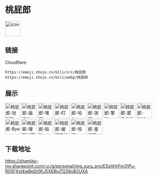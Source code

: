 # 桃屁郎
<img src="https://emoji.shojo.cn/bili/src/桃屁郎/icon.png" width="50" height="50" alt="icon">

## 链接
Cloudflare:
```
https://emoji.shojo.cn/bili/src/桃屁郎
https://emoji.shojo.cn/bili/webp/桃屁郎
```
## 展示
<img src="https://emoji.shojo.cn/bili/src/桃屁郎/桃屁郎-哒哒哒.png" width="50" height="50" alt="桃屁郎-哒哒哒">
<img src="https://emoji.shojo.cn/bili/src/桃屁郎/桃屁郎-画了个x.png" width="50" height="50" alt="桃屁郎-画了个x">
<img src="https://emoji.shojo.cn/bili/src/桃屁郎/桃屁郎-嘿嘿.png" width="50" height="50" alt="桃屁郎-嘿嘿">
<img src="https://emoji.shojo.cn/bili/src/桃屁郎/桃屁郎-盯.png" width="50" height="50" alt="桃屁郎-盯">
<img src="https://emoji.shojo.cn/bili/src/桃屁郎/桃屁郎-哈欠.png" width="50" height="50" alt="桃屁郎-哈欠">
<img src="https://emoji.shojo.cn/bili/src/桃屁郎/桃屁郎-哭辽.png" width="50" height="50" alt="桃屁郎-哭辽">
<img src="https://emoji.shojo.cn/bili/src/桃屁郎/桃屁郎-警觉.png" width="50" height="50" alt="桃屁郎-警觉">
<img src="https://emoji.shojo.cn/bili/src/桃屁郎/桃屁郎-匿名发言.png" width="50" height="50" alt="桃屁郎-匿名发言">
<img src="https://emoji.shojo.cn/bili/src/桃屁郎/桃屁郎-mua.png" width="50" height="50" alt="桃屁郎-mua">
<img src="https://emoji.shojo.cn/bili/src/桃屁郎/桃屁郎-Bye.png" width="50" height="50" alt="桃屁郎-Bye">
<img src="https://emoji.shojo.cn/bili/src/桃屁郎/桃屁郎-理智崩弦.png" width="50" height="50" alt="桃屁郎-理智崩弦">
<img src="https://emoji.shojo.cn/bili/src/桃屁郎/桃屁郎-贴贴.png" width="50" height="50" alt="桃屁郎-贴贴">
<img src="https://emoji.shojo.cn/bili/src/桃屁郎/桃屁郎-缓缓去世.png" width="50" height="50" alt="桃屁郎-缓缓去世">
<img src="https://emoji.shojo.cn/bili/src/桃屁郎/桃屁郎-惊了.png" width="50" height="50" alt="桃屁郎-惊了">
<img src="https://emoji.shojo.cn/bili/src/桃屁郎/桃屁郎-星星眼.png" width="50" height="50" alt="桃屁郎-星星眼">

## 下载地址

https://shamiko-my.sharepoint.com/:u:/g/personal/img_yuru_pro/ESxItHrFm31Pu-R05FXxl4wBeSt0KJ5XEBjuTQ39oB2UXA